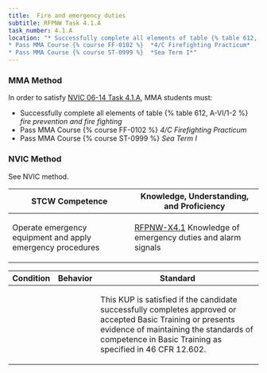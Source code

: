 ```yaml
---
title:  Fire and emergency duties
subtitle: RFPNW Task 4.1.A 
task_number: 4.1.A
location: "* Successfully complete all elements of table {% table 612, A-VI/1-2 %} *fire prevention and fire fighting*
* Pass MMA Course {% course FF-0102 %}  *4/C Firefighting Practicum*
* Pass MMA Course {% course ST-0999 %}  *Sea Term I*" 
---
```



### MMA Method

In order to satisfy  [NVIC 06-14  Task  4.1.A]({{site.baseurl}}/assets/images/nvic-06-14.pdf), MMA students must:

* Successfully complete all elements of table {% table 612, A-VI/1-2 %} *fire prevention and fire fighting*
* Pass MMA Course {% course FF-0102 %}  *4/C Firefighting Practicum*
* Pass MMA Course {% course ST-0999 %}  *Sea Term I*


### NVIC Method

<a onclick="togglevisibility('nvic_methods')" >See NVIC method.</a>

<div id='nvic_methods' class='hide'>

<table>
<thead>
<tr>
<th class='forty'> STCW Competence </th>
<th class='sixty'> Knowledge, Understanding, and Proficiency </th>
</tr>
</thead>




<tbody>
<tr><td markdown='1'>

Operate emergency equipment and apply emergency procedures

</td><td markdown='1'>

[RFPNW-X4.1]({{site.baseurl}}/tables/24.html#RFPNW-X4.1) Knowledge of emergency duties and alarm signals

</td></tr>


</tbody>
</table>


<table>
<thead>
<tr><th class='twenty'>  Condition </th><th class='twenty'> Behavior </th><th  class='sixty'>Standard </th></tr>
</thead>
<tbody >



<tr><td markdown='1'>


</td><td markdown='1'>


<br>

<div class="tooltip">
<span class="tooltiptext">
</span>
</div>


</td><td markdown='1'>

This KUP is satisfied if the candidate successfully completes approved or accepted Basic Training or presents evidence of maintaining the standards of competence in Basic Training as specified in 46 CFR 12.602.

</td></tr>
</tbody>
</table>
</div>
